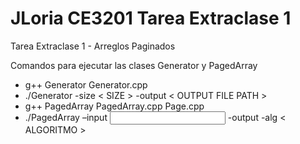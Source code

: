 # JLoria CE3201 Tarea Extraclase 1
Tarea Extraclase 1 - Arreglos Paginados

Comandos para ejecutar las clases Generator y PagedArray
- g++ Generator Generator.cpp
- ./Generator -size < SIZE > -output < OUTPUT FILE PATH >
- g++ PagedArray PagedArray.cpp Page.cpp
- ./PagedArray  –input <INPUT FILE PATH > -output <OUTPUT FILE PATH > -alg < ALGORITMO >
